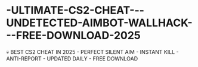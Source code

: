 # -ULTIMATE-CS2-CHEAT---UNDETECTED-AIMBOT-WALLHACK---FREE-DOWNLOAD-2025
💀 BEST CS2 CHEAT IN 2025 - PERFECT SILENT AIM - INSTANT KILL - ANTI-REPORT - UPDATED DAILY - FREE DOWNLOAD
